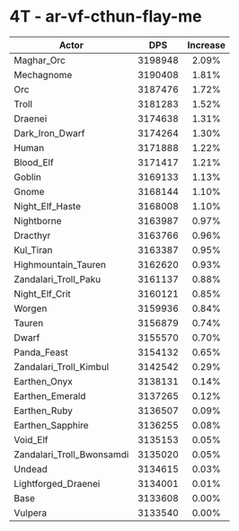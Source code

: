 # 4T - ar-vf-cthun-flay-me
| Actor | DPS | Increase |
|---|:---:|:---:|
|Maghar_Orc|3198948|2.09%|
|Mechagnome|3190408|1.81%|
|Orc|3187476|1.72%|
|Troll|3181283|1.52%|
|Draenei|3174638|1.31%|
|Dark_Iron_Dwarf|3174264|1.30%|
|Human|3171888|1.22%|
|Blood_Elf|3171417|1.21%|
|Goblin|3169133|1.13%|
|Gnome|3168144|1.10%|
|Night_Elf_Haste|3168008|1.10%|
|Nightborne|3163987|0.97%|
|Dracthyr|3163766|0.96%|
|Kul_Tiran|3163387|0.95%|
|Highmountain_Tauren|3162620|0.93%|
|Zandalari_Troll_Paku|3161137|0.88%|
|Night_Elf_Crit|3160121|0.85%|
|Worgen|3159936|0.84%|
|Tauren|3156879|0.74%|
|Dwarf|3155570|0.70%|
|Panda_Feast|3154132|0.65%|
|Zandalari_Troll_Kimbul|3142542|0.29%|
|Earthen_Onyx|3138131|0.14%|
|Earthen_Emerald|3137265|0.12%|
|Earthen_Ruby|3136507|0.09%|
|Earthen_Sapphire|3136255|0.08%|
|Void_Elf|3135153|0.05%|
|Zandalari_Troll_Bwonsamdi|3135020|0.05%|
|Undead|3134615|0.03%|
|Lightforged_Draenei|3134001|0.01%|
|Base|3133608|0.00%|
|Vulpera|3133540|0.00%|
